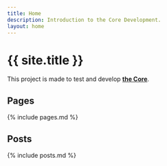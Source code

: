```yaml
---
title: Home
description: Introduction to the Core Development.
layout: home
---
```


# {{ site.title }}

This project is made to test and develop **[the Core](https://github.com/techie-joe/core)**.

## Pages

{% include pages.md %}

## Posts

{% include posts.md %}